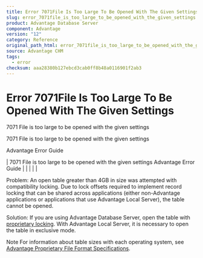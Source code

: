 ```yaml
---
title: Error 7071File Is Too Large To Be Opened With The Given Settings
slug: error_7071file_is_too_large_to_be_opened_with_the_given_settings
product: Advantage Database Server
component: Advantage
version: "12"
category: Reference
original_path_html: error_7071file_is_too_large_to_be_opened_with_the_given_settings.htm
source: Advantage CHM
tags:
  - error
checksum: aaa28380b127ebcd3cab0ff8b48a0116901f2ab3
---
```


# Error 7071File Is Too Large To Be Opened With The Given Settings

7071 File is too large to be opened with the given settings

7071 File is too large to be opened with the given settings

Advantage Error Guide

| 7071 File is too large to be opened with the given settings  Advantage Error Guide |  |  |  |  |

Problem: An open table greater than 4GB in size was attempted with compatibility locking. Due to lock offsets required to implement record locking that can be shared across applications (either non-Advantage applications or applications that use Advantage Local Server), the table cannot be opened.

Solution: If you are using Advantage Database Server, open the table with [proprietary locking](master_advantage_proprietary_locking.md). With Advantage Local Server, it is necessary to open the table in exclusive mode.

Note For information about table sizes with each operating system, see [Advantage Proprietary File Format Specifications](master_advantage_proprietary_file_format_specifications.md).
